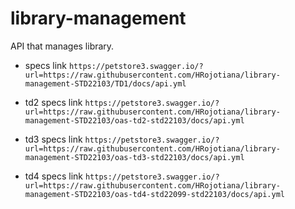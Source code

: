# library-management
API that manages library.
 - specs link
 `https://petstore3.swagger.io/?url=https://raw.githubusercontent.com/HRojotiana/library-management-STD22103/TD1/docs/api.yml`

- td2 specs link 
`https://petstore3.swagger.io/?url=https://raw.githubusercontent.com/HRojotiana/library-management-STD22103/oas-td2-std22103/docs/api.yml`

- td3 specs link
`https://petstore3.swagger.io/?url=https://raw.githubusercontent.com/HRojotiana/library-management-STD22103/oas-td3-std22103/docs/api.yml`

- td4 specs link
`https://petstore3.swagger.io/?url=https://raw.githubusercontent.com/HRojotiana/library-management-STD22103/oas-td4-std22099-std22103/docs/api.yml`